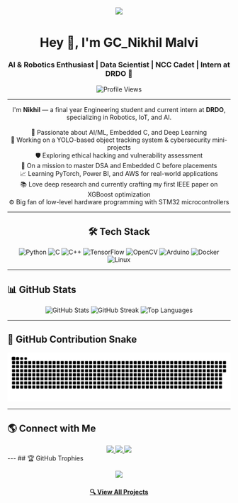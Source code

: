 
<h1 align="center">
  <a href="https://git.io/typing-svg" title="Typing SVG">
    <img src="https://readme-typing-svg.herokuapp.com/?lines=Hey,+I'm+Nikhil+👋;+AI/ML+Engineer+|+Deep+Learning+|+Embedded+Systems+Enthusiast;Let's+build+something+cool!&center=true&size=30&width=1000">
  </a>
</h1>

  </a>
</h1>


<h1 align="center">Hey 👋, I'm GC_Nikhil Malvi</h1>
<h3 align="center">AI & Robotics Enthusiast | Data Scientist | NCC Cadet | Intern at DRDO 🚀</h3>

<p align="center">
<img src="https://komarev.com/ghpvc/?username=ScriptSherpa&color=blue" alt="Profile Views" />
</p>

---

<p align="center">
  I'm <b>Nikhil</b> — a final year Engineering student and current intern at <b>DRDO</b>, specializing in Robotics, IoT, and AI.
  <br><br>
  🔬 Passionate about AI/ML, Embedded C, and Deep Learning <br>
  🎯 Working on a YOLO-based object tracking system & cybersecurity mini-projects<br>
  🛡️ Exploring ethical hacking and vulnerability assessment<br>
  🧠 On a mission to master DSA and Embedded C before placements<br>
  📈 Learning PyTorch, Power BI, and AWS for real-world applications<br>
  📚 Love deep research and currently crafting my first IEEE paper on XGBoost optimization<br>
  ⚙️ Big fan of low-level hardware programming with STM32 microcontrollers
</p>

---

<h2 align="center"> 🛠 Tech Stack</h2>

<div align="center">
<img src="https://cdn.jsdelivr.net/gh/devicons/devicon/icons/python/python-original.svg" height="50" alt="Python" />
<img src="https://cdn.jsdelivr.net/gh/devicons/devicon/icons/c/c-original.svg" height="50" alt="C" />
<img src="https://cdn.jsdelivr.net/gh/devicons/devicon/icons/cplusplus/cplusplus-original.svg" height="50" alt="C++" />
<img src="https://cdn.jsdelivr.net/gh/devicons/devicon/icons/tensorflow/tensorflow-original.svg" height="50" alt="TensorFlow" />
<img src="https://cdn.jsdelivr.net/gh/devicons/devicon/icons/opencv/opencv-original.svg" height="50" alt="OpenCV" />
<img src="https://cdn.jsdelivr.net/gh/devicons/devicon/icons/arduino/arduino-original.svg" height="50" alt="Arduino" />
<img src="https://cdn.jsdelivr.net/gh/devicons/devicon/icons/docker/docker-original.svg" height="50" alt="Docker" />
<img src="https://cdn.jsdelivr.net/gh/devicons/devicon/icons/linux/linux-original.svg" height="50" alt="Linux" />
</div>


---

## 📊 GitHub Stats
<div align="center">
<img src="https://github-readme-stats.vercel.app/api?username=ScriptSherpa&show_icons=true&theme=dracula" height="160" alt="GitHub Stats" />
<img src="https://streak-stats.demolab.com?user=ScriptSherpa&theme=dark&hide_border=false" height="160" alt="GitHub Streak" />
<img src="https://github-readme-stats.vercel.app/api/top-langs?username=ScriptSherpa&layout=compact&theme=dracula" height="160" alt="Top Languages" />
</div>

---
## 🐍 GitHub Contribution Snake
<div align="center">
<picture>
<source media="(prefers-color-scheme: dark)" srcset="https://raw.githubusercontent.com/ScriptSherpa/ScriptSherpa/output/github-contribution-grid-snake-dark.svg">
<source media="(prefers-color-scheme: light)" srcset="https://raw.githubusercontent.com/ScriptSherpa/ScriptSherpa/output/github-contribution-grid-snake.svg">
<img alt="GitHub Contribution Grid Snake" src="https://raw.githubusercontent.com/ScriptSherpa/ScriptSherpa/output/github-contribution-grid-snake.svg">
</picture>
</div>

---
## 🌎 Connect with Me
<div align="center">
<a href="https://www.linkedin.com/in/gc-nikhil-malvi-757647241/">
<img src="https://img.shields.io/badge/LinkedIn-0077B5?style=for-the-badge&logo=linkedin&logoColor=white" />
</a>
<a href="https://x.com/captain_slyvest">
<img src="https://img.shields.io/badge/Twitter-1DA1F2?style=for-the-badge&logo=twitter&logoColor=white" />
</a>
<a href="malvinikhil177@gmail.com">
<img src="https://img.shields.io/badge/Email-D14836?style=for-the-badge&logo=gmail&logoColor=white" />
</a>
</div>
---
## 🏆 GitHub Trophies
<div align="center">

![](https://github-profile-trophy.vercel.app/?username=ScriptSherpa&theme=radical&no-frame=false&no-bg=false&margin-w=4)
</div>

<div align="center">
</div>
<h4 align="center">
  <a href="https://github.com/ScriptSherpa?tab=repositories">🔍 View All Projects</a>
</h4>
